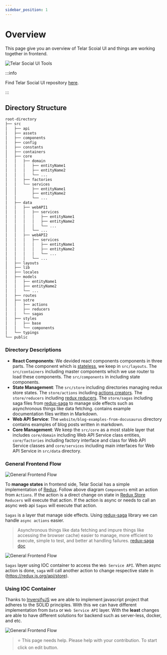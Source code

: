 ```yaml
---
sidebar_position: 1
---
```


# Overview

This page give you an overview of Telar Scoial UI and things are working together in frontend.


![Telar Social UI Tools](/img/telar/ts-ui-tools.svg)


:::info

Find Telar Social UI repository [here](https://github.com/red-gold/ts-ui).

:::
## Directory Structure

```bash
root-directory
├── src
│   ├── api
│   ├── assets
│   ├── components
│   ├── config
│   ├── constants
│   ├── containers
│   ├── core
│   │   ├── domain
│   │   │   ├── entityName1
│   │   │   ├── entityName2
│   │   │   └── ...
│   │   ├── factories
│   │   └── services
│   │       ├── entityName1
│   │       ├── entityName2
│   │       └── ...
│   ├── data
│   │   ├── webAPI1
│   │   │   ├── services
│   │   │   │   ├── entityName1
│   │   │   │   ├── entityName2
│   │   │   │   └── ...
│   │   │   └── ...
│   │   ├── webAPI2
│   │   │   ├── services
│   │   │   │   ├── entityName1
│   │   │   │   ├── entityName2
│   │   │   │   └── ...
│   │   │   └── ...
│   ├── layouts
│   ├── lib
│   ├── locales
│   ├── models
│   │   ├── entityName1
│   │   ├── entityName2
│   │   └── ...
│   ├── routes
│   ├── sotre
│   │   ├── actions
│   │   ├── reducers
│   │   └── sagas
│   ├── styles
│   │   ├── base
│   │   └── components
│   └── typings
└── public
```

  ### Directory Descriptions
 
  * **React Components**: We devided react components components in three parts. The component which is [stateless](https://hackernoon.com/react-stateless-functional-components-nine-wins-you-might-have-overlooked-997b0d933dbc), we keep in `src/layouts`.
                          The `src/containers` including master components which we use router to load these components. 
                          The `src/components` in including state components.
  * **State Management**: The `src/store` including directories managing redux store states. 
                          The `store/actions` including [actions creators](https://redux.js.org/basics/actions#action-creators).
                          The `store/reducers` including [redux reducers](https://redux.js.org/basics/reducers).
                          The `store/sagas` including saga files from [redux-saga](https://redux-saga.js.org/) 
                            to manage side effects such as asynchronous things like data fetching. 
    contains example documentation files written in Markdown.
  * **Web API Service**: The `website/blog-examples-from-docusaurus` directory contains examples of blog posts written in markdown.
  * **Core Management**: We keep the `src/core` as a most stable layer that includes `core/domain` including Web API Service class entities,
                          `core/factories` including factory interface and class for Web API Service classes and `core/services`
                          including main interfaces for Web API Service in `src/data` directory.
### General Frontend Flow

<img alt="General Frontend Flow" src="/img/telar/frontend-flow.png" />

To **manage states** in frontend side, Telar Social has a simple implementation of [Redux](https://redux.js.org/introduction/motivation). Follow above diagram `Components` emit an action from `Actions`. 
If the action is a direct change on state in [Redux Store](https://redux.js.org/api/store) `Reducers` will execute that action. If the action is async or needs to call an async web api `Sagas` will execute that action.

`Sagas` is a layer that manage side effects. Using [redux-saga](https://redux-saga.js.org/) library we can handle `async actions` easier.
> Asynchronous things like data fetching and impure things like accessing the browser cache) easier to manage, more efficient to execute, simple to test, and better at handling failures. [redux-saga doc](https://redux-saga.js.org/)

<img alt="General Frontend Flow" src="/img/telar/redux-store-flow.png" />

`Sagas` layer using IOC container to access the `Web Service API`. When async action is done, `saga` will call another action to change respective state in (https://redux.js.org/api/store).

### Using IOC Container 

Thanks to [InversifyJS](http://inversify.io/) we are able to implement javascript project that adheres to the SOLID principles. With this we can have different implementation from `Data` or `Web Service API` layer. With the **least** changes are able to have different solutions for backend such as server-less, docker, and etc.


<img alt="General Frontend Flow" src="/img/telar/ioc-flow.png" />


 > ⭐️ This page needs help. Please help with your contribution. To start click on edit button.